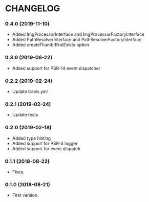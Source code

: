 # CHANGELOG

### 0.4.0 (2019-11-10)

  * Added ImgProcessorInterface and ImgProcessorFactoryInterface
  * Added PathResolverInterface and PathResolverFactoryInterface
  * Added createThumbIfNotExists option

### 0.3.0 (2019-06-22)

  * Added support for PSR-14 event dispatcher

### 0.2.2 (2019-02-24)

  * Update travis.yml

### 0.2.1 (2019-02-24)

  * Update tests

### 0.2.0 (2019-02-18)

  * Added type hinting
  * Added support for PSR-3 logger
  * Added support for event dispatch

### 0.1.1 (2018-08-22)

  * Fixes.

### 0.1.0 (2018-08-21)

  * First version.
